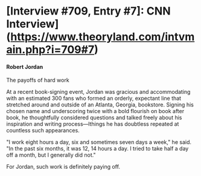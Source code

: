 # [Interview #709, Entry #7]: CNN Interview](https://www.theoryland.com/intvmain.php?i=709#7)

#### Robert Jordan

The payoffs of hard work

At a recent book-signing event, Jordan was gracious and accommodating with an estimated 300 fans who formed an orderly, expectant line that stretched around and outside of an Atlanta, Georgia, bookstore. Signing his chosen name and underscoring twice with a bold flourish on book after book, he thoughtfully considered questions and talked freely about his inspiration and writing process—lthings he has doubtless repeated at countless such appearances.

"I work eight hours a day, six and sometimes seven days a week," he said. "In the past six months, it was 12, 14 hours a day. I tried to take half a day off a month, but I generally did not."

For Jordan, such work is definitely paying off.

